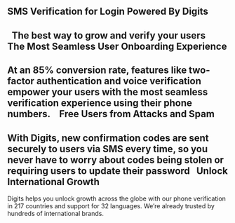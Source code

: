 SMS Verification for Login Powered By Digits
---------------------------------------
 
The best way to grow and verify your users
 
The Most Seamless User Onboarding Experience
---------------------------------------
At an 85% conversion rate, features like two-factor authentication and voice verification empower your users with the most seamless verification experience using their phone numbers. 
 
Free Users from Attacks and Spam
----------------------------
With Digits, new confirmation codes are sent securely to users via SMS every time, so you never have to worry about codes being stolen or requiring users to update their password
 
Unlock International Growth
------------------------
Digits helps you unlock growth across the globe with our phone verification in 217 countries and support for 32 languages. We’re already trusted by hundreds of international brands.
